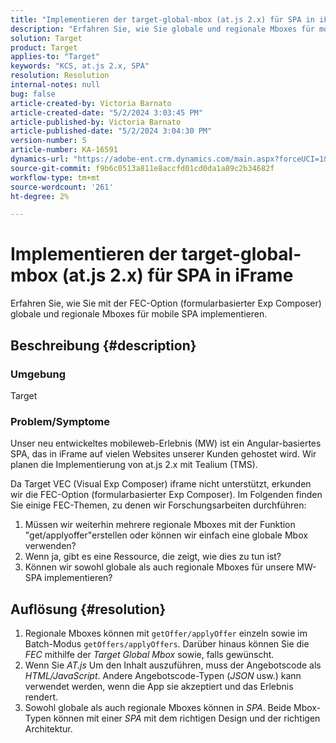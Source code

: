 ```yaml
---
title: "Implementieren der target-global-mbox (at.js 2.x) für SPA in iFrame"
description: "Erfahren Sie, wie Sie globale und regionale Mboxes für mobile SPA implementieren."
solution: Target
product: Target
applies-to: "Target"
keywords: "KCS, at.js 2.x, SPA"
resolution: Resolution
internal-notes: null
bug: false
article-created-by: Victoria Barnato
article-created-date: "5/2/2024 3:03:45 PM"
article-published-by: Victoria Barnato
article-published-date: "5/2/2024 3:04:30 PM"
version-number: 5
article-number: KA-16591
dynamics-url: "https://adobe-ent.crm.dynamics.com/main.aspx?forceUCI=1&pagetype=entityrecord&etn=knowledgearticle&id=5a61b62a-9508-ef11-9f89-6045bd06eea5"
source-git-commit: f9b6c0513a811e8accfd01cd0da1a89c2b34682f
workflow-type: tm+mt
source-wordcount: '261'
ht-degree: 2%

---
```


# Implementieren der target-global-mbox (at.js 2.x) für SPA in iFrame


Erfahren Sie, wie Sie mit der FEC-Option (formularbasierter Exp Composer) globale und regionale Mboxes für mobile SPA implementieren.

## Beschreibung {#description}


### <b>Umgebung</b>

Target



### <b>Problem/Symptome</b>

Unser neu entwickeltes mobileweb-Erlebnis (MW) ist ein Angular-basiertes SPA, das in iFrame auf vielen Websites unserer Kunden gehostet wird. Wir planen die Implementierung von at.js 2.x mit Tealium (TMS).

Da Target VEC (Visual Exp Composer) iframe nicht unterstützt, erkunden wir die FEC-Option (formularbasierter Exp Composer). Im Folgenden finden Sie einige FEC-Themen, zu denen wir Forschungsarbeiten durchführen:



1. Müssen wir weiterhin mehrere regionale Mboxes mit der Funktion &quot;get/applyoffer&quot;erstellen oder können wir einfach eine globale Mbox verwenden?
2. Wenn ja, gibt es eine Ressource, die zeigt, wie dies zu tun ist?
3. Können wir sowohl globale als auch regionale Mboxes für unsere MW-SPA implementieren?



## Auflösung {#resolution}


1. Regionale Mboxes können mit `getOffer/applyOffer` einzeln sowie im Batch-Modus `getOffers/applyOffers`. Darüber hinaus können Sie die *FEC* mithilfe der *Target Global Mbox* sowie, falls gewünscht.
2. Wenn Sie *AT.js* Um den Inhalt auszuführen, muss der Angebotscode als *HTML/JavaScript*. Andere Angebotscode-Typen (*JSON* usw.) kann verwendet werden, wenn die App sie akzeptiert und das Erlebnis rendert.
3. Sowohl globale als auch regionale Mboxes können in *SPA*. Beide Mbox-Typen können mit einer *SPA* mit dem richtigen Design und der richtigen Architektur.

